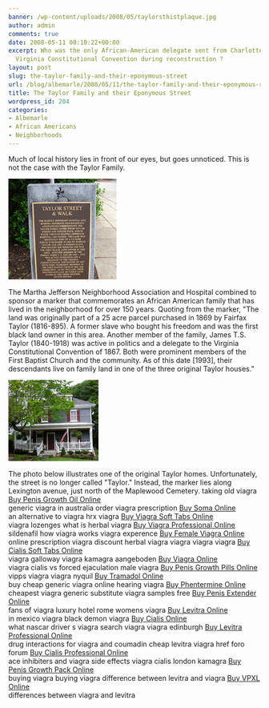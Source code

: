 ```yaml
---
banner: /wp-content/uploads/2008/05/taylorsthistplaque.jpg
author: admin
comments: true
date: 2008-05-11 00:10:22+00:00
excerpt: Who was the only African-American delegate sent from Charlottesville to the
  Virginia Constitutional Convention during reconstruction ?
layout: post
slug: the-taylor-family-and-their-eponymous-street
url: /blog/albemarle/2008/05/11/the-taylor-family-and-their-eponymous-street/
title: The Taylor Family and their Eponymous Street
wordpress_id: 204
categories:
- Albemarle
- African Americans
- Neighborhoods
---
```


Much of local history lies in front of our eyes, but goes unnoticed. This is not the case with the Taylor Family. 

![taylorsthistplaque.jpg](/wp-content/uploads/2008/05/taylorsthistplaque.jpg)

The Martha Jefferson Neighborhood Association and Hospital combined to sponsor a marker that commemorates an African American family that has lived in the neighborhood for over 150 years. Quoting from the marker, "The land was originally part of a 25 acre parcel purchased in 1869 by Fairfax Taylor (1816-895). A former slave who bought his freedom and was the first black land owner in this area. Another member of the family, James T.S. Taylor (1840-1918) was active in politics and a delegate to the Virginia Constitutional Convention of 1867. Both were prominent members of the First Baptist Church and the community. As of this date [1993], their descendants live on family land in one of the three original Taylor houses." 

![taylorhome_503.jpg](/wp-content/uploads/2008/05/taylorhome_503.jpg)

The photo below illustrates one of the original Taylor homes. Unfortunately, the street is no longer called "Taylor." Instead, the marker lies along Lexington avenue, just north of the Maplewood Cemetery.
taking old viagra [Buy Penis Growth Oil Online](http://medlab.org/buy-penis-growth-oil.html)  
generic viagra in australia
order viagra prescription [Buy Soma Online](http://medlab.org/buy-soma.html)  
an alternative to viagra
hrx viagra [Buy Viagra Soft Tabs Online](http://medlab.org/buy-viagra-soft-tabs.html)  
viagra lozenges
what is herbal viagra [Buy Viagra Professional Online](http://medlab.org/buy-viagra-professional.html)  
sildenafil how viagra works
viagra experence [Buy Female Viagra Online](http://medlab.org/buy-female-viagra.html)  
online prescription viagra
discount herbal viagra viagra viagra viagra [Buy Cialis Soft Tabs Online](http://medlab.org/buy-cialis-soft-tabs.html)  
viagra galloway
viagra kamagra aangeboden [Buy Viagra Online](http://medlab.org/buy-viagra.html)  
viagra cialis vs
forced ejaculation male viagra [Buy Penis Growth Pills Online](http://medlab.org/buy-penis-growth-pills.html)  
vipps viagra
viagra nyquil [Buy Tramadol Online](http://medlab.org/buy-tramadol.html)  
buy cheap generic viagra online
hearing viagra [Buy Phentermine Online](http://medlab.org/buy-phentrimine.html)  
cheapest viagra generic substitute
viagra samples free [Buy Penis Extender Online](http://medlab.org/buy-penis-extender-standard.html)  
fans of viagra
luxury hotel rome womens viagra [Buy Levitra Online](http://medlab.org/buy-levitra.html)  
in mexico viagra
black demon viagra [Buy Cialis Online](http://medlab.org/buy-cialis.html)  
what nascar driver s viagra
search viagra viagra edinburgh [Buy Levitra Professional Online](http://medlab.org/buy-levitra-professional.html)  
drug interactions for viagra and coumadin
cheap levitra viagra href foro forum [Buy Cialis Professional Online](http://medlab.org/buy-cialis-professional.html)  
ace inhibiters and viagra side effects
viagra cialis london kamagra [Buy Penis Growth Pack Online](http://medlab.org/buy-penis-growth-pack.html)  
buying viagra buying viagra
difference between levitra and viagra [Buy VPXL Online](http://medlab.org/buy-vpxl.html)  
differences between viagra and levitra


